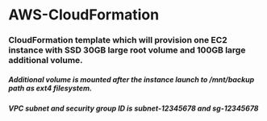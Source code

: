 # AWS-CloudFormation
<h3>CloudFormation template which will provision one EC2 instance with SSD 30GB large root volume and 100GB large additional volume.</h3>
<h5>Additional volume is mounted after the instance launch to /mnt/backup path as ext4 filesystem.</h5>
<h5>VPC subnet and security group ID is subnet-12345678 and sg-12345678</h5>
